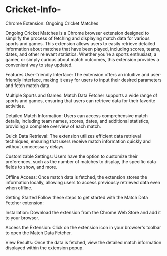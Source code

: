 # Cricket-Info-
Chrome Extension: Ongoing Cricket Matches

Ongoing Cricket Matches is a Chrome browser extension designed to simplify the process of fetching and displaying match data for various sports and games. This extension allows users to easily retrieve detailed information about matches that have been played, including scores, teams, dates, and other relevant statistics. Whether you're a sports enthusiast, a gamer, or simply curious about match outcomes, this extension provides a convenient way to stay updated.

Features
User-friendly Interface: The extension offers an intuitive and user-friendly interface, making it easy for users to input their desired parameters and fetch match data.

Multiple Sports and Games: Match Data Fetcher supports a wide range of sports and games, ensuring that users can retrieve data for their favorite activities.

Detailed Match Information: Users can access comprehensive match details, including team names, scores, dates, and additional statistics, providing a complete overview of each match.

Quick Data Retrieval: The extension utilizes efficient data retrieval techniques, ensuring that users receive match information quickly and without unnecessary delays.

Customizable Settings: Users have the option to customize their preferences, such as the number of matches to display, the specific data fields to show, and more.

Offline Access: Once match data is fetched, the extension stores the information locally, allowing users to access previously retrieved data even when offline.

Getting Started
Follow these steps to get started with the Match Data Fetcher extension:

Installation: Download the extension from the Chrome Web Store and add it to your browser.

Access the Extension: Click on the extension icon in your browser's toolbar to open the Match Data Fetcher.

View Results: Once the data is fetched, view the detailed match information displayed within the extension popup.
